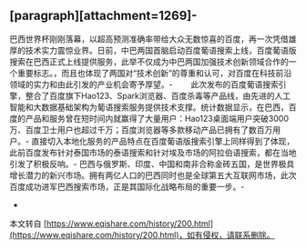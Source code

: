 \[paragraph\]\[attachment=1269\]-
-
 巴西世界杯刚刚落幕，以超高预测准确率带给大众无数惊喜的百度，再一次凭借雄厚的技术实力震惊业界。日前，中巴两国首脑启动百度葡语搜索上线，百度葡语版搜索在巴西正式上线提供服务，此举不仅成为中巴两国加强技术创新领域合作的一个重要标志。，而且也体现了两国对“技术创新”的尊重和认可，对百度在科技前沿领域的实力和由此引发的产业机会寄予厚望。-
　　此次发布的百度葡语搜索引擎，整合了百度旗下Hao123、Spark浏览器、百度杀毒等产品线，由先进的人工智能和大数据基础架构为葡语搜索服务提供技术支撑。统计数据显示，在巴西，百度的产品和服务曾在短时间内就赢得了大量用户：Hao123桌面端用户突破3000万、百度卫士用户也超过千万；百度浏览器等多款移动产品已拥有了数百万用户。-
直接切入本地化服务的产品特点在百度葡语版搜索引擎上同样得到了体现，此前百度发布针对泰国市场的泰语搜索和针对埃及市场的阿拉伯语搜索，都在当地引发了积极反响。-
巴西与俄罗斯、印度、中国和南非合称金砖五国，是世界极具增长潜力的新兴市场。拥有两亿人口的巴西同时也是全球第五大互联网市场，此次百度成功进军巴西搜索市场，正是其国际化战略布局的重要一步。-

-

本文转自 [https://www.eqishare.com/history/200.html](https://www.eqishare.com/history/200.html)，如有侵权，请联系删除。